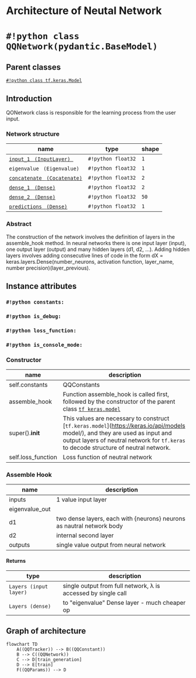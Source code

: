 # Architecture of Neutal Network

# `#!python class QQNetwork(pydantic.BaseModel)`

## Parent classes

[`#!python class tf.keras.Model`](https://keras.io/api/models/model/)

## Introduction

QONetwork class is responsible for the learning process from the user input.

### Network structure

| name                                                                                                | type               | shape |
| --------------------------------------------------------------------------------------------------- | ------------------ | ----- |
| [`input_1 ` `(InputLayer) `](https://www.tensorflow.org/api_docs/python/tf/keras/layers/InputLayer) | `#!python float32` | `1`   |
| `eigenvalue ` `(Eigenvalue)`                                                                        | `#!python float32` | `1`   |
| [`concatenate ` `(Cocatenate)`](https://keras.io/api/layers/merging_layers/concatenate/)            | `#!python float32` | `2`   |
| [`dense_1 ` `(Dense)`](https://keras.io/api/layers/core_layers/dense/)                              | `#!python float32` | `2`   |
| [`dense_2 ` `(Dense)`](https://keras.io/api/layers/core_layers/dense/)                              | `#!python float32` | `50`  |
| [`predictions ` `(Dense)`](https://keras.io/api/layers/core_layers/dense/)                          | `#!python float32` | `1`   |

### Abstract

The construction of the network involves the definition of layers in the
assemble_hook method. In neural networks there is one input layer (input), one
output layer (output) and many hidden layers (d1, d2, ...). Adding hidden
layers involves adding consecutive lines of code in the form dX =
keras.layers.Dense(number_neurons, activation function, layer_name, number
precision)(layer_previous).

## Instance attributes

### `#!python constants:`

### `#!python is_debug: `

### `#!python loss_function: `

### `#!python is_console_mode: `

### Constructor

| name               | description                                                                                                                                                                                                           |
| ------------------ | --------------------------------------------------------------------------------------------------------------------------------------------------------------------------------------------------------------------- |
| self.constants     | QQConstants                                                                                                                                                                                                           |
| assemble_hook      | Function assemble_hook is called first, followed by the constructor of the parent class [`tf keras.model`](https://keras.io/api/models/model/)                                                                        |
| super().**init**   | This values are necessary to construct [`tf.keras.model`](https://keras.io/api/models model/), and they are used as input and output layers of neutral network for `tf.keras` to decode structure of neutral network. |
| self.loss_function | Loss function of neutral network                                                                                                                                                                                      |

### Assemble Hook

| name           | description                                                           |
| -------------- | --------------------------------------------------------------------- |
| inputs         | 1 value input layer                                                   |
| eigenvalue_out |                                                                       |
| d1             | two dense layers, each with {neurons} neurons as nautral network body |
| d2             | internal second layer                                                 |
| outputs        | single value output from neural network                               |

#### Returns

| type                   | description                                                   |
| ---------------------- | ------------------------------------------------------------- |
| `Layers (input layer)` | single output from full network, λ is accessed by single call |
| `Layers (dense)`       | to "eigenvalue" Dense layer - much cheaper op                 |

## Graph of architecture

```mermaid
flowchart TD
    A((QQTracker)) --> B((QQConstant))
    B --> C((QQNetwork))
    C --> D[train_generation]
    D --> E[train]
    F((QQParams)) --> D
```
